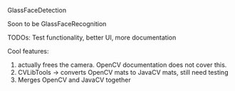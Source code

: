 GlassFaceDetection

Soon to be GlassFaceRecognition

TODOs: Test functionality, better UI, more documentation

Cool features:
1) actually frees the camera. OpenCV documentation does not cover this.
2) CVLibTools -> converts OpenCV mats to JavaCV mats, still need testing
3) Merges OpenCV and JavaCV together
